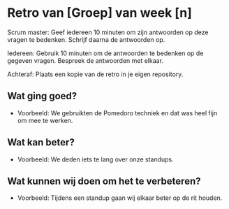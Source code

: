 # Retro van [Groep] van week [n]
Scrum master: Geef iedereen 10 minuten om zijn antwoorden op deze vragen te bedenken. Schrijf daarna de antwoorden op. 

Iedereen: Gebruik 10 minuten om de antwoorden te bedenken op de gegeven vragen. Bespreek de antwoorden met elkaar.

Achteraf: Plaats een kopie van de retro in je eigen repository.

## Wat ging goed?
 - Voorbeeld: We gebruikten de Pomedoro techniek en dat was heel fijn om mee te werken.

## Wat kan beter?
 - Voorbeeld: We deden iets te lang over onze standups.

## Wat kunnen wij doen om het te verbeteren?
 - Voorbeeld: Tijdens een standup gaan wij elkaar beter op de rit houden.